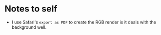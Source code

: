 Notes to self
==

* I use Safari's `export as PDF` to create the RGB render is it deals
  with the background well.
